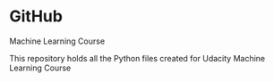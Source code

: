 # GitHub
Machine Learning Course

This repository holds all the Python files created for Udacity Machine Learning Course
